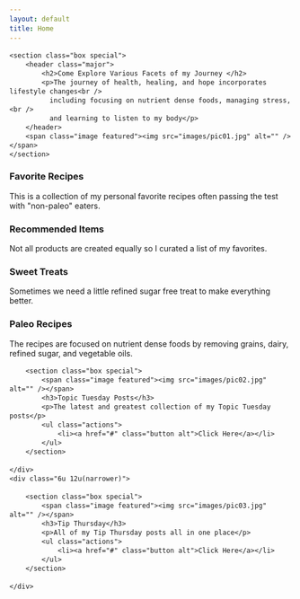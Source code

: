 ```yaml
---
layout: default
title: Home
---
```


<section id="main" class="container">

	<section class="box special">
		<header class="major">
			<h2>Come Explore Various Facets of my Journey </h2>
			<p>The journey of health, healing, and hope incorporates lifestyle changes<br />
			  including focusing on nutrient dense foods, managing stress,<br />
			  and learning to listen to my body</p>
		</header>
		<span class="image featured"><img src="images/pic01.jpg" alt="" /></span>
	</section>

<section class="box special features">
	<div class="features-row">
		<section>
			<span class="icon solid major fas fa-trophy accent2"></span>
			<h3>Favorite Recipes</h3>
			<p>This is a collection of my personal favorite recipes often passing the test with "non-paleo" eaters.</p>
		</section>
		<section>
			<span class="icon solid major fas fa-list-alt accent3"></span>
			<h3>Recommended Items</h3>
			<p>Not all products are created equally so I curated a list of my favorites.</p>
		</section>
	</div>
	<div class="features-row">
		<section>
			<span class="icon solid major fas fa-birthday-cake accent4"></span>
			<h3>Sweet Treats</h3>
			<p>Sometimes we need a little refined sugar free treat to make everything better.</p>
		</section>
		<section>
			<span class="icon solid major fas fa-carrot accent5"></span>
			<h3>Paleo Recipes</h3>
			<p>The recipes are focused on nutrient dense foods by removing grains, dairy, refined sugar, and vegetable oils.</p>
		</section>
	</div>
</section>

<div class="row">
	<div class="6u 12u(narrower)">

		<section class="box special">
			<span class="image featured"><img src="images/pic02.jpg" alt="" /></span>
			<h3>Topic Tuesday Posts</h3>
			<p>The latest and greatest collection of my Topic Tuesday posts</p>
			<ul class="actions">
				<li><a href="#" class="button alt">Click Here</a></li>
			</ul>
		</section>

	</div>
	<div class="6u 12u(narrower)">

		<section class="box special">
			<span class="image featured"><img src="images/pic03.jpg" alt="" /></span>
			<h3>Tip Thursday</h3>
			<p>All of my Tip Thursday posts all in one place</p>
			<ul class="actions">
				<li><a href="#" class="button alt">Click Here</a></li>
			</ul>
		</section>

	</div>
</div>
